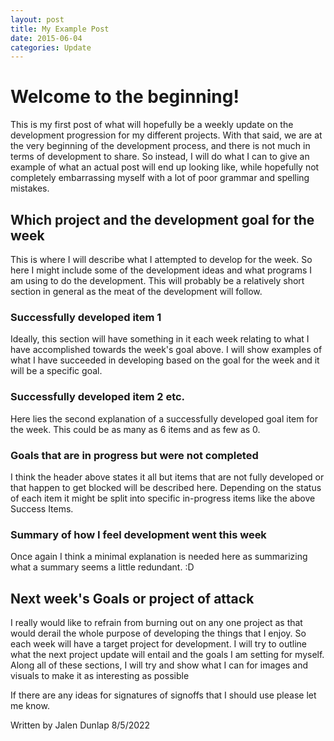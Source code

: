 ```yaml
---
layout: post
title: My Example Post  
date: 2015-06-04
categories: Update
---
```


# Welcome to the beginning!

This is my first post of what will hopefully be a weekly update on the development progression for my different projects. With that said, we are at the very beginning of the development process, and there is not much in terms of development to share. So instead, I will do what I can to give an example of what an actual post will end up looking like, while hopefully not completely embarrassing myself with a lot of poor grammar and spelling mistakes.

## Which project and the development goal for the week

This is where I will describe what I attempted to develop for the week. So here I might include some of the development ideas and what programs I am using to do the development. This will probably be a relatively short section in general as the meat of the development will follow.

### Successfully developed item 1

Ideally, this section will have something in it each week relating to what I have accomplished towards the week's goal above. I will show examples of what I have succeeded in developing based on the goal for the week and it will be a specific goal.

### Successfully developed item 2 etc.

Here lies the second explanation of a successfully developed goal item for the week. This could be as many as 6 items and as few as 0.

### Goals that are in progress but were not completed

I think the header above states it all but items that are not fully developed or that happen to get blocked will be described here. Depending on the status of each item it might be split into specific in-progress items like the above Success Items.

### Summary of how I feel development went this week

Once again I think a minimal explanation is needed here as summarizing what a summary seems a little redundant. :D

## Next week's Goals or project of attack

I really would like to refrain from burning out on any one project as that would derail the whole purpose of developing the things that I enjoy. So each week will have a target project for development. I will try to outline what the next project update will entail and the goals I am setting for myself. Along all of these sections, I will try and show what I can for images and visuals to make it as interesting as possible

If there are any ideas for signatures of signoffs that I should use please let me know.

Written by Jalen Dunlap
8/5/2022


